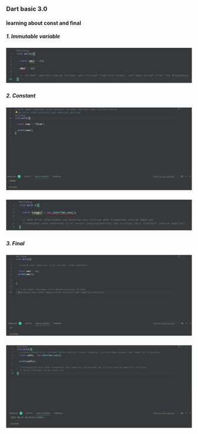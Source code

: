 ### Dart basic 3.0
#### learning about const and final


##### 1. Immutable variable
##### ![Alt Text](https://github.com/aireef/Dart-basic3/blob/main/img/Immutable.jpeg)

##### 2. Constant
##### ![Alt Text](https://github.com/aireef/Dart-basic3/blob/main/img/const.jpeg)
##### ![Alt Text](https://github.com/aireef/Dart-basic3/blob/main/img/const2.jpeg)

##### 3. Final
##### ![Alt Text](https://github.com/aireef/Dart-basic3/blob/main/img/final.jpeg)
##### ![Alt Text](https://github.com/aireef/Dart-basic3/blob/main/img/final2.jpeg)
